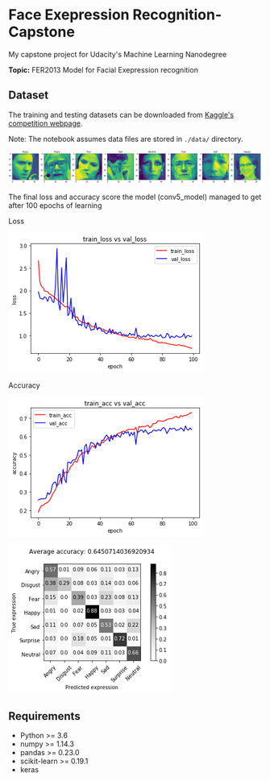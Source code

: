 # Face Exepression Recognition-Capstone

My capstone project for Udacity's Machine Learning Nanodegree

**Topic:** 
FER2013 Model for Facial Exepression recognition
## Dataset

The training and testing datasets can be downloaded from [Kaggle's competition webpage](https://www.kaggle.com/c/challenges-in-representation-learning-facial-expression-recognition-challenge/data).

Note: The notebook assumes data files are stored in `./data/` directory.

![alt text](sample.png)

The final loss and accuracy score the model (conv5_model) managed to get after 100 epochs of learning

Loss

![alt text](loss.png)

Accuracy

![alt text](acc.png)


![alt text](confusion.png)
## Requirements

* Python >= 3.6
* numpy >= 1.14.3
* pandas >= 0.23.0
* scikit-learn >= 0.19.1
* keras

